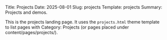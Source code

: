 Title: Projects
Date: 2025-08-01
Slug: projects
Template: projects
Summary: Projects and demos.

This is the projects landing page. It uses the `projects.html` theme template to list pages with Category: Projects (or pages placed under content/pages/projects/).
